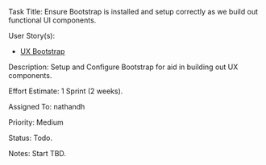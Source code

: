 Task Title: Ensure Bootstrap is installed and setup correctly as we build out functional UI components.

User Story(s): 
 * [UX Bootstrap](../story_ux_bootstrap.md)

Description: Setup and Configure Bootstrap for aid in building out UX components.

Effort Estimate: 1 Sprint (2 weeks).

Assigned To: nathandh

Priority: Medium

Status: Todo.

Notes: Start TBD.
